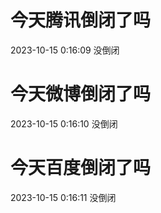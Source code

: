 # 今天腾讯倒闭了吗

2023-10-15 0:16:09 没倒闭

# 今天微博倒闭了吗

2023-10-15 0:16:10 没倒闭

# 今天百度倒闭了吗

2023-10-15 0:16:11 没倒闭

